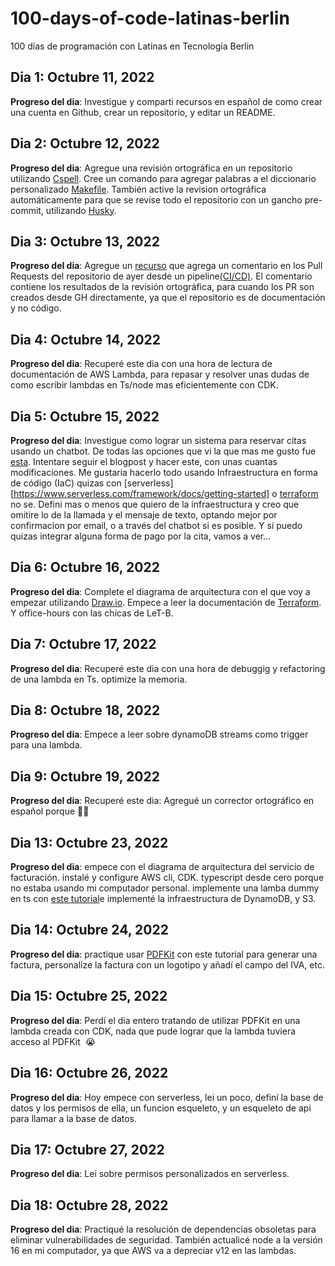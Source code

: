 # 100-days-of-code-latinas-berlin
100 días de programación con Latinas en Tecnología Berlin

## Dia 1: Octubre 11, 2022 
 
**Progreso del dia**: Investigue y comparti recursos en español de como crear una cuenta en Github, crear un repositorio, y editar un README.

## Dia 2: Octubre 12, 2022

**Progreso del dia**: Agregue una revisión ortográfica en un repositorio utilizando [Cspell](https://cspell.org/). Cree un comando para agregar palabras a el diccionario personalizado [Makefile][makefile]. También active la revision ortográfica automáticamente para que se revise todo el repositorio con un gancho pre-commit, utilizando [Husky](https://github.com/typicode/husky).

 ## Dia 3: Octubre 13, 2022

**Progreso del dia**: Agregue un [recurso](https://github.com/telia-oss/github-pr-resource) que agrega un comentario en los Pull Requests del repositorio de ayer desde un pipeline[(CI/CD)][concourse]. El comentario contiene los resultados de la revisión ortográfica, para cuando los PR son creados desde GH directamente, ya que el repositorio es de documentación y no código.

## Dia 4: Octubre 14, 2022

**Progreso del dia**: Recuperé este dia con una hora de lectura de documentación de AWS Lambda, para repasar y resolver unas dudas de como escribir lambdas en Ts/node mas eficientemente con CDK.

## Dia 5: Octubre 15, 2022

**Progreso del dia**: Investigue como lograr un sistema para reservar citas usando un chatbot. De todas las opciones que vi la que mas me gusto fue [esta](https://aws.amazon.com/blogs/machine-learning/build-an-appointment-scheduler-interface-integrated-with-meta-using-amazon-lex-and-amazon-connect/). Intentare seguir el blogpost y hacer este, con unas cuantas modificaciones. Me gustaria hacerlo todo usando Infraestructura en forma de código (IaC) quizas con [serverless][https://www.serverless.com/framework/docs/getting-started] o [terraform][terraform] no se. Defini mas o menos que quiero de la infraestructura y creo que omitire lo de la llamada y el mensaje de texto, optando mejor por confirmacion por email, o a través del chatbot si es posible. Y si puedo quizas integrar alguna forma de pago por la cita, vamos a ver...

## Dia 6: Octubre 16, 2022

**Progreso del dia**:  Complete el diagrama de arquitectura con el que voy a empezar utilizando [Draw.io][draw-io]. Empece a leer la documentación de [Terraform][terraform]. Y office-hours con las chicas de LeT-B.

## Dia 7: Octubre 17, 2022

**Progreso del dia**: Recuperé este dia con una hora de debuggig y refactoring de una lambda en Ts. optimize la memoria.

## Dia 8: Octubre 18, 2022

**Progreso del dia**: Empece a leer sobre dynamoDB streams como trigger para una lambda.

## Dia 9: Octubre 19, 2022

**Progreso del dia**: Recuperé este dia: Agregué un corrector ortográfico en español porque 🙈🙊

<!-- ## Dia 10: Octubre 20, 2022

**Progreso del dia**: -->

<!-- ## Dia 11: Octubre 21, 2022

**Progreso del dia**: -->

<!-- ## Dia 12: Octubre 22, 2022

**Progreso del dia**: -->

## Dia 13: Octubre 23, 2022

**Progreso del dia**: empece con el diagrama de arquitectura del servicio de facturación. instalé y configure AWS cli, CDK. typescript desde cero porque no estaba usando mi computador personal. implemente una lamba dummy en ts con [este tutorial](https://bobbyhadz.com/blog/aws-cdk-typescript-lambda)e implementé la infraestructura de DynamoDB, y S3.

## Dia 14: Octubre 24, 2022

**Progreso del dia**: practique usar [PDFKit][pdfkit] con este tutorial para generar una factura, personalize la factura con un logotipo y añadí el campo del IVA, etc.

## Dia 15: Octubre 25, 2022

**Progreso del dia**: Perdí el dia entero tratando de utilizar PDFKit en una lambda creada con CDK, nada que pude lograr que la lambda tuviera acceso al PDFKit  😭   

## Dia 16: Octubre 26, 2022

**Progreso del dia**: Hoy empece con serverless, lei un poco, definí la base de datos y los permisos de ella, un funcion esqueleto, y un esqueleto de api para llamar a la base de datos.

## Dia 17: Octubre 27, 2022

**Progreso del dia**: Lei sobre permisos personalizados en serverless.

## Dia 18: Octubre 28, 2022

**Progreso del dia**: Practiqué la resolución de dependencias obsoletas para eliminar vulnerabilidades de seguridad. También actualicé node a la versión 16 en mi computador, ya que AWS va a depreciar v12 en las lambdas.

<!-- ## Dia 19: Octubre 29, 2022

**Progreso del dia**: -->

<!-- ## Dia 20: Octubre 30, 2022

**Progreso del dia**: -->

<!-- ## Dia 21: Octubre 31, 2022

**Progreso del dia**: -->

<!-- ## Dia 22: Noviembre 1, 2022

**Progreso del dia**: -->

<!-- ## Dia 23: Noviembre 2, 2022

**Progreso del dia**: -->

<!-- ## Dia 24: Noviembre 3, 2022

**Progreso del dia**: -->

<!-- ## Dia 25: Noviembre 4, 2022

**Progreso del dia**: -->

<!-- ## Dia 26: Noviembre 5, 2022

**Progreso del dia**: -->

<!-- ## Dia 27: Noviembre 6, 2022

**Progreso del dia**: -->

<!-- ## Dia 28: Noviembre 7, 2022

**Progreso del dia**: -->

<!-- ## Dia 29: Noviembre 8, 2022

**Progreso del dia**: -->

<!-- ## Dia 30: Noviembre 9, 2022

**Progreso del dia**: -->

[concourse]: https://concourse-ci.org/
[draw-io]: https://github.com/jgraph/drawio-desktop/releases
[makefile]: https://www.gnu.org/software/make/manual/make.html
[pdfkit]: https://pdfkit.org/
[terraform]: https://learn.hashicorp.com/tutorials/terraform/infrastructure-as-code?in=terraform/aws-get-started
